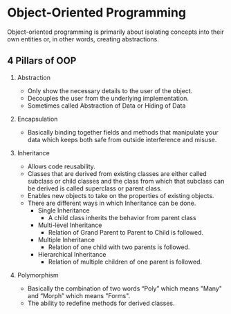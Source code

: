 # **Object-Oriented Programming**

Object-oriented programming is primarily about isolating concepts into their own entities or, in other words, creating abstractions.

## **4 Pillars of OOP**

1. Abstraction
    - Only show the necessary details to the user of the object.
    - Decouples the user from the underlying implementation.
    - Sometimes called Abstraction of Data or Hiding of Data

2. Encapsulation
    - Basically binding together fields and methods that manipulate your data which keeps both safe from outside interference and misuse.

3. Inheritance
    - Allows code reusability.
    - Classes that are derived from existing classes are either called subclass or child classes and the class from which that subclass can be derived is called superclass or parent class.
    - Enables new objects to take on the properties of existing objects.
    - There are different ways in which Inheritance can be done.
        - Single Inheritance
            - A child class inherits the behavior from parent class
        - Multi-level Inheritance
            - Relation of Grand Parent to Parent to Child is followed.
        - Multiple Inheritance
            - Relation of one child with two parents is followed.
        - Hierarchical Inheritance
            - Relation of multiple children of one parent is followed.

4. Polymorphism
    - Basically the combination of two words “Poly” which means "Many" and “Morph” which means "Forms".
    - The ability to redefine methods for derived classes.

